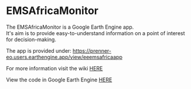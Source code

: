 # EMSAfricaMonitor

The EMSAfricaMonitor is a Google Earth Engine app. <br>
It's aim is to provide easy-to-understand information on a point of interest for decision-making.

The app is provided under: https://prenner-eo.users.earthengine.app/view/eeemsafricaapp

For more information visit the wiki [HERE](https://github.com/prenner-eo/EMSAfricaMonitor/wiki/EMSAfrica-Monitor)

View the code in Google Earth Engine [HERE](https://code.earthengine.google.com/4554dbc236b75b9284809e12e2ee3f09)
